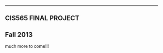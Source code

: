 -------------------------------------------------------------------------------
CIS565 FINAL PROJECT
-------------------------------------------------------------------------------
Fall 2013
-------------------------------------------------------------------------------

much more to come!!!